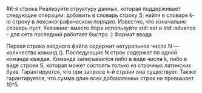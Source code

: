 #K-я строка
Реализуйте структуру данных, которая поддерживает следующие операции:
добавить в словарь строку S;
найти в словаре k-ю строку в лексикографическом порядке.
Известно, что изначально словарь пуст.
Указание: вместо бора используйте std::set и std::advance - для сета последний работает быстро :)
Формат ввода

Первая строка входного файла содержит натуральное число N — количество команд (). Последующие N строк содержат по одной команде каждая.
Команда записывается либо в виде числа k, либо в виде строки S, которая может состоять только из строчных латинских букв. Гарантируется, что при запросе k-й строки она существует. Также гарантируется, что сумма длин всех добавляемых строк не превышает 10^5.